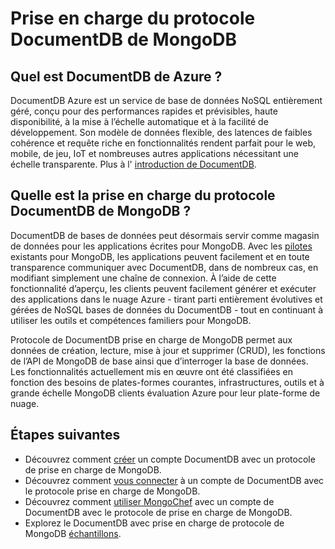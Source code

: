 <properties 
    pageTitle="Prise en charge du protocole DocumentDB de MongoDB | Microsoft Azure" 
    description="Obtenir des informations sur la prise en charge du protocole DocumentDB de MongoDB, désormais disponible en version d’évaluation." 
    keywords="MongoDB"
    services="documentdb" 
    authors="AndrewHoh" 
    manager="jhubbard" 
    editor="" 
    documentationCenter=""/>

<tags 
    ms.service="documentdb" 
    ms.workload="data-services" 
    ms.tgt_pltfrm="na" 
    ms.devlang="na" 
    ms.topic="article" 
    ms.date="08/23/2016" 
    ms.author="anhoh"/>

# <a name="documentdb-protocol-support-for-mongodb"></a>Prise en charge du protocole DocumentDB de MongoDB

## <a name="what-is-azure-documentdb"></a>Quel est DocumentDB de Azure ?
DocumentDB Azure est un service de base de données NoSQL entièrement géré, conçu pour des performances rapides et prévisibles, haute disponibilité, à la mise à l’échelle automatique et à la facilité de développement. Son modèle de données flexible, des latences de faibles cohérence et requête riche en fonctionnalités rendent parfait pour le web, mobile, de jeu, IoT et nombreuses autres applications nécessitant une échelle transparente. Plus à l' [introduction de DocumentDB](documentdb-introduction.md).

## <a name="what-is-documentdb-protocol-support-for-mongodb"></a>Quelle est la prise en charge du protocole DocumentDB de MongoDB ?
DocumentDB de bases de données peut désormais servir comme magasin de données pour les applications écrites pour MongoDB. Avec les [pilotes](https://docs.mongodb.org/ecosystem/drivers/) existants pour MongoDB, les applications peuvent facilement et en toute transparence communiquer avec DocumentDB, dans de nombreux cas, en modifiant simplement une chaîne de connexion.  À l’aide de cette fonctionnalité d’aperçu, les clients peuvent facilement générer et exécuter des applications dans le nuage Azure - tirant parti entièrement évolutives et gérées de NoSQL bases de données du DocumentDB - tout en continuant à utiliser les outils et compétences familiers pour MongoDB.

Protocole de DocumentDB prise en charge de MongoDB permet aux données de création, lecture, mise à jour et supprimer (CRUD), les fonctions de l’API de MongoDB de base ainsi que d’interroger la base de données. Les fonctionnalités actuellement mis en œuvre ont été classifiées en fonction des besoins de plates-formes courantes, infrastructures, outils et à grande échelle MongoDB clients évaluation Azure pour leur plate-forme de nuage.
  

## <a name="next-steps"></a>Étapes suivantes


- Découvrez comment [créer](documentdb-create-mongodb-account.md) un compte DocumentDB avec un protocole de prise en charge de MongoDB.
- Découvrez comment [vous connecter](documentdb-connect-mongodb-account.md) à un compte de DocumentDB avec le protocole prise en charge de MongoDB.
- Découvrez comment [utiliser MongoChef](documentdb-mongodb-mongochef.md) avec un compte de DocumentDB avec le protocole de prise en charge de MongoDB.
- Explorez le DocumentDB avec prise en charge de protocole de MongoDB [échantillons](documentdb-mongodb-samples.md).

 
